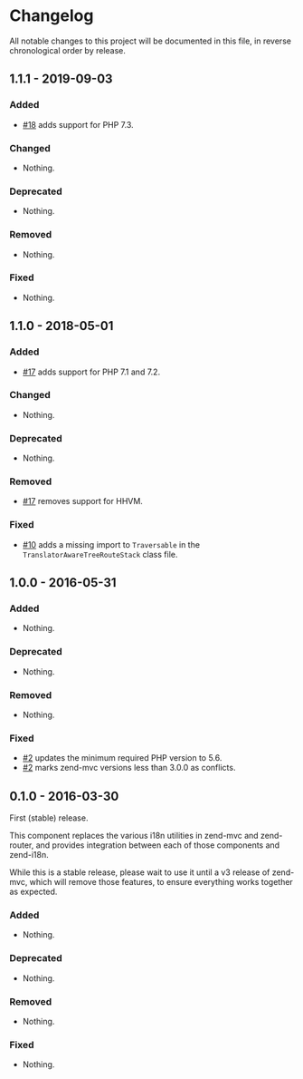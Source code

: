 # Changelog

All notable changes to this project will be documented in this file, in reverse chronological order by release.

## 1.1.1 - 2019-09-03

### Added

- [#18](https://github.com/zendframework/zend-mvc-i18n/pull/18) adds support for PHP 7.3.

### Changed

- Nothing.

### Deprecated

- Nothing.

### Removed

- Nothing.

### Fixed

- Nothing.

## 1.1.0 - 2018-05-01

### Added

- [#17](https://github.com/zendframework/zend-mvc-i18n/pull/17) adds support for PHP 7.1 and 7.2.

### Changed

- Nothing.

### Deprecated

- Nothing.

### Removed

- [#17](https://github.com/zendframework/zend-mvc-i18n/pull/17) removes support for HHVM.

### Fixed

- [#10](https://github.com/zendframework/zend-mvc-i18n/pull/10) adds a missing import to `Traversable` in the `TranslatorAwareTreeRouteStack` class file.

## 1.0.0 - 2016-05-31

### Added

- Nothing.

### Deprecated

- Nothing.

### Removed

- Nothing.

### Fixed

- [#2](https://github.com/zendframework/zend-mvc-i18n/pull/2) updates the
  minimum required PHP version to 5.6.
- [#2](https://github.com/zendframework/zend-mvc-i18n/pull/2) marks zend-mvc
  versions less than 3.0.0 as conflicts.

## 0.1.0 - 2016-03-30

First (stable) release.

This component replaces the various i18n utilities in zend-mvc and zend-router,
and provides integration between each of those components and zend-i18n.

While this is a stable release, please wait to use it until a v3 release of
zend-mvc, which will remove those features, to ensure everything works together
as expected.

### Added

- Nothing.

### Deprecated

- Nothing.

### Removed

- Nothing.

### Fixed

- Nothing.
